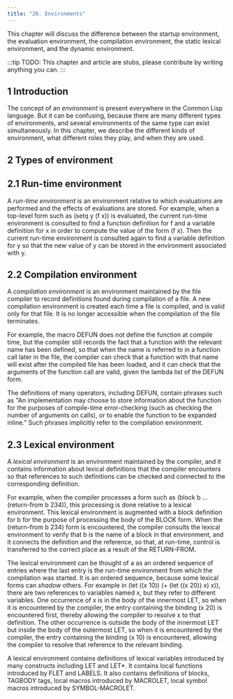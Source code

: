 ```yaml
---
title: "26. Environments"
---
```


This chapter will discuss the difference between the startup environment, the evaluation environment, the compilation environment, the static lexical environment, and the dynamic environment.

:::tip
TODO: This chapter and article are stubs, please contribute by writing anything you can.
:::

## 1 Introduction

The concept of an *environment* is present everywhere in the Common
Lisp language.  But it can be confusing, because there are many
different types of environments, and several environments of the same
type can exist simultaneously.  In this chapter, we describe the
different kinds of environment, what different roles they play, and
when they are used.

## 2 Types of environment

## 2.1 Run-time environment

A *run-time environment* is an environment relative to which
evaluations are performed and the effects of evaluations are stored.
For example, when a top-level form such as (setq y (f x)) is
evaluated, the current run-time environment is consulted to find a
function definition for f and a variable definition for x in order to
compute the value of the form (f x).  Then the current run-time
environment is consulted again to find a variable definition for y so
that the new value of y can be stored in the environment associated
with y.

## 2.2 Compilation environment

A *compilation environment* is an environment maintained by the file
compiler to record definitions found during compilation of a file.  A
new compilation environment is created each time a file is compiled,
and is valid only for that file.  It is no longer accessible when the
compilation of the file terminates.

For example, the macro DEFUN does not define the function at compile
time, but the compiler still records the fact that a function with the
relevant name has been defined, so that when the name is referred to
in a function call later in the file, the compiler can check that a
function with that name will exist after the compiled file has been
loaded, and it can check that the arguments of the function call are
valid, given the lambda list of the DEFUN form.

The definitions of many operators, including DEFUN, contain phrases
such as "An implementation may choose to store information about the
function for the purposes of compile-time error-checking (such as
checking the number of arguments on calls), or to enable the function
to be expanded inline."  Such phrases implicitly refer to the
compilation environment.

## 2.3 Lexical environment

A *lexical environment* is an environment maintained by the compiler,
and it contains information about lexical definitions that the
compiler encounters so that references to such definitions can be
checked and connected to the corresponding definition.

For example, when the compiler processes a form such as (block b
... (return-from b 234)), this processing is done relative to a
lexical environment.  This lexical environment is augmented with a
block definition for b for the purpose of processing the body of the
BLOCK form.  When the (return-from b 234) form is encountered, the
compiler consults the lexical environment to verify that b is the name
of a block in that environment, and it connects the definition and the
reference, so that, at run-time, control is transferred to the correct
place as a result of the RETURN-FROM.

The lexical environment can be thought of a as an ordered sequence of
entries where the last entry is the run-time environment from which
the compilation was started.   It is an ordered sequence, because some
lexical forms can *shadow* others.  For example in (let ((x 10)) (+ (let
((x 20)) x) x)), there are two references to variables named x, but
they refer to different variables.  One occurrence of x is in the body
of the innermost LET, so when it is encountered by the compiler, the
entry containing the binding (x 20) is encountered first, thereby
allowing the compiler to resolve x to that definition.  The other
occurrence is outside the body of the innermost LET but inside the
body of the outermost LET, so when it is encountered by the compiler,
the entry containing the binding (x 10) is encountered, allowing the
compiler to resolve that reference to the relevant binding.

A lexical environment contains definitions of lexical variables
introduced by many constructs including LET and LET*.  It contains
local functions introduced by FLET and LABELS.  It also contains
definitions of blocks, TAGBODY tags, local macros introduced by
MACROLET, local symbol macros introduced by SYMBOL-MACROLET.
